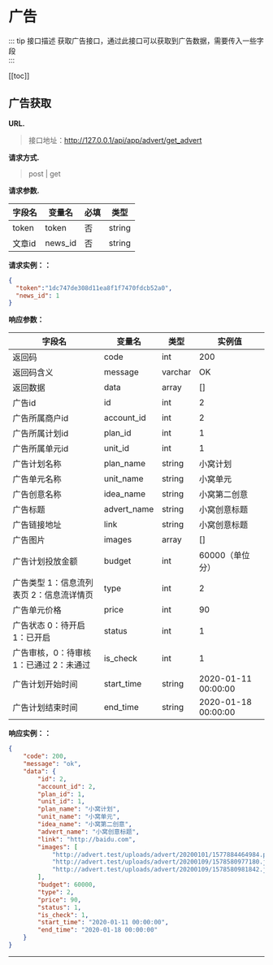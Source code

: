 # 广告

::: tip 接口描述
获取广告接口，通过此接口可以获取到广告数据，需要传入一些字段 </br>
:::


[[toc]]


## 广告获取


**URL.**
> 接口地址：http://127.0.0.1/api/app/advert/get_advert

**请求方式.**
> post | get

**请求参数.**

| 字段名 | 变量名  | 必填 | 类型   |
|--------|---------|------|--------|
| token  | token   | 否   | string |
| 文章id | news_id | 否   | string |

**请求实例：：**

```json
{
  "token":"1dc747de308d11ea8f1f7470fdcb52a0",
  "news_id": 1
}
```

**响应参数：**

| 字段名                                    | 变量名      | 类型    | 实例值              |
|-------------------------------------------|-------------|---------|---------------------|
| 返回码                                    | code        | int     | 200                 |
| 返回码含义                                | message     | varchar | OK                  |
| 返回数据                                  | data        | array   | []                  |
| 广告id                                    | id          | int     | 2                   |
| 广告所属商户id                            | account_id  | int     | 2                   |
| 广告所属计划id                            | plan_id     | int     | 1                   |
| 广告所属单元id                            | unit_id     | int     | 1                   |
| 广告计划名称                              | plan_name   | string  | 小窝计划            |
| 广告单元名称                              | unit_name   | string  | 小窝单元            |
| 广告创意名称                              | idea_name   | string  | 小窝第二创意        |
| 广告标题                                  | advert_name | string  | 小窝创意标题        |
| 广告链接地址                              | link        | string  | 小窝创意标题        |
| 广告图片                                  | images      | array   | []                  |
| 广告计划投放金额                          | budget      | int     | 60000（单位分）     |
| 广告类型  1：信息流列表页 2：信息流详情页 | type        | int     | 2                   |
| 广告单元价格                              | price       | int     | 90                  |
| 广告状态 0：待开启 1：已开启              | status      | int     | 1                   |
| 广告审核，0：待审核 1：已通过 2：未通过   | is_check    | int     | 1                   |
| 广告计划开始时间                          | start_time  | string  | 2020-01-11 00:00:00 |
| 广告计划结束时间                          | end_time    | string  | 2020-01-18 00:00:00 |

**响应实例：：**

```json
{
    "code": 200,
    "message": "ok",
    "data": {
        "id": 2,
        "account_id": 2,
        "plan_id": 1,
        "unit_id": 1,
        "plan_name": "小窝计划",
        "unit_name": "小窝单元",
        "idea_name": "小窝第二创意",
        "advert_name": "小窝创意标题",
        "link": "http://baidu.com",
        "images": [
            "http://advert.test/uploads/advert/20200101/1577884464984.png",
            "http://advert.test/uploads/advert/20200109/1578580977180.jpg",
            "http://advert.test/uploads/advert/20200109/1578580981842.jpg"
        ],
        "budget": 60000,
        "type": 2,
        "price": 90,
        "status": 1,
        "is_check": 1,
        "start_time": "2020-01-11 00:00:00",
        "end_time": "2020-01-18 00:00:00"
    }
}
```

---
